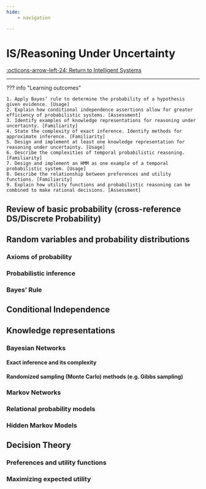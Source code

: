 ```yaml
---
hide:
    - navigation

---
```


# IS/Reasoning Under Uncertainty

[:octicons-arrow-left-24: Return to Intelligent Systems](/Knowledge-Notebook/Intelligent-Systems/)

---

??? info "Learning outcomes"

    1. Apply Bayes’ rule to determine the probability of a hypothesis given evidence. [Usage]
    2. Explain how conditional independence assertions allow for greater efficiency of probabilistic systems. [Assessment]
    3. Identify examples of knowledge representations for reasoning under uncertainty. [Familiarity]
    4. State the complexity of exact inference. Identify methods for approximate inference. [Familiarity]
    5. Design and implement at least one knowledge representation for reasoning under uncertainty. [Usage]
    6. Describe the complexities of temporal probabilistic reasoning. [Familiarity]
    7. Design and implement an HMM as one example of a temporal probabilistic system. [Usage]
    8. Describe the relationship between preferences and utility functions. [Familiarity]
    9. Explain how utility functions and probabilistic reasoning can be combined to make rational decisions. [Assessment]

## Review of basic probability (cross-reference DS/Discrete Probability)

## Random variables and probability distributions

### Axioms of probability

### Probabilistic inference

### Bayes’ Rule

## Conditional Independence

## Knowledge representations

### Bayesian Networks

#### Exact inference and its complexity

#### Randomized sampling (Monte Carlo) methods (e.g. Gibbs sampling)

### Markov Networks

### Relational probability models

### Hidden Markov Models

## Decision Theory

### Preferences and utility functions

### Maximizing expected utility
